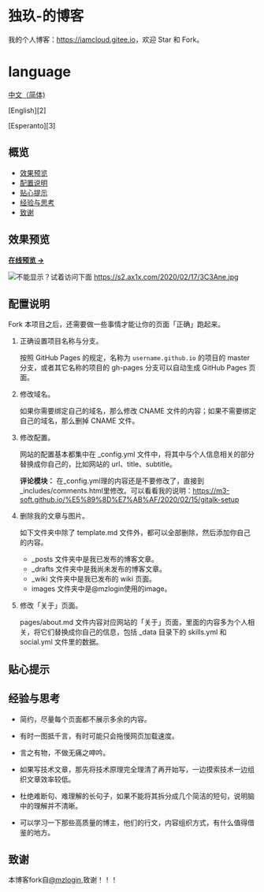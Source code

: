 # 独玖-的博客

我的个人博客：<https://iamcloud.gitee.io>，欢迎 Star 和 Fork。

# language

[中文（简体)](/)

[English][2]

[Esperanto][3]
## 概览

<!-- vim-markdown-toc GFM -->

* [效果预览](#效果预览)
* [配置说明](#配置说明)
* [贴心提示](#贴心提示)
* [经验与思考](#经验与思考)
* [致谢](#致谢)

<!-- vim-markdown-toc -->

## 效果预览

**[在线预览 &rarr;](https://iamcloud.gitee.io)**

![不能显示？试着访问下面](https://s2.ax1x.com/2020/02/17/3C3Ane.jpg)
<https://s2.ax1x.com/2020/02/17/3C3Ane.jpg>
## 配置说明

Fork 本项目之后，还需要做一些事情才能让你的页面「正确」跑起来。

1. 正确设置项目名称与分支。

   按照 GitHub Pages 的规定，名称为 `username.github.io` 的项目的 master 分支，或者其它名称的项目的 gh-pages 分支可以自动生成 GitHub Pages 页面。

2. 修改域名。

   如果你需要绑定自己的域名，那么修改 CNAME 文件的内容；如果不需要绑定自己的域名，那么删掉 CNAME 文件。

3. 修改配置。

   网站的配置基本都集中在 \_config.yml 文件中，将其中与个人信息相关的部分替换成你自己的，比如网站的 url、title、subtitle。

   **评论模块：** 在_config.yml理的内容还是不要修改了，直接到_includes/comments.html里修改。可以看看我的说明：<https://m3-soft.github.io/%E5%89%8D%E7%AB%AF/2020/02/15/gitalk-setup>
   
4. 删除我的文章与图片。
   
   如下文件夹中除了 template.md 文件外，都可以全部删除，然后添加你自己的内容。

   * \_posts 文件夹中是我已发布的博客文章。
   * \_drafts 文件夹中是我尚未发布的博客文章。
   * \_wiki 文件夹中是我已发布的 wiki 页面。
   * images 文件夹中是@mzlogin使用的image。

5. 修改「关于」页面。

   pages/about.md 文件内容对应网站的「关于」页面，里面的内容多为个人相关，将它们替换成你自己的信息，包括 \_data 目录下的 skills.yml 和 social.yml 文件里的数据。

## 贴心提示


## 经验与思考

* 简约，尽量每个页面都不展示多余的内容。

* 有时一图抵千言，有时可能只会拖慢网页加载速度。

* 言之有物，不做无痛之呻吟。

* 如果写技术文章，那先将技术原理完全理清了再开始写，一边摸索技术一边组织文章效率较低。

* 杜绝难断句、难理解的长句子，如果不能将其拆分成几个简洁的短句，说明脑中的理解并不清晰。

* 可以学习一下那些高质量的博主，他们的行文，内容组织方式，有什么值得借鉴的地方。

## 致谢

本博客fork自[@mzlogin][1],致谢！！！

[1]: https://github.com/mzlogin/mzlogin.github.io/
